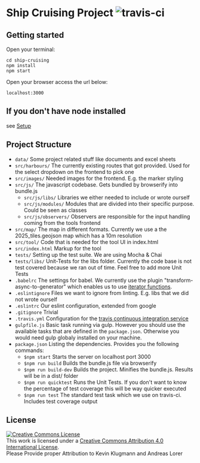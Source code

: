 # Ship Cruising Project ![travis-ci]

[travis-ci]: https://travis-ci.com/Andi-Lo/ship-cruising.svg?token=hejt5J6fVuz1qkWoWxT7&branch=master

## Getting started

Open your terminal:

```
cd ship-cruising
npm install
npm start
```
Open your browser access the url below:

```
localhost:3000
```

## If you don't have node installed

see [Setup](SETUP.md)

## Project Structure

* `data/` Some project related stuff like documents and excel sheets
* `src/harbours/` The currently existing routes that got provided. Used for the select dropdown on the frontend to pick one
* `src/images/` Needed images for the frontend. E.g. the marker styling
* `src/js/` The javascript codebase. Gets bundled by browserify into bundle.js
  * `src/js/libs/` Libraries we either needed to include or wrote ourself
  * `src/js/modules/` Modules that are divided into their specific purpose. Could be seen as classes
  * `src/js/observers/` Observers are responsible for the input handling coming from the tools frontend
* `src/map/` The map in different formats. Currently we use a the 2025_tiles.geojson map which has a 10m resolution
* `src/tool/` Code that is needed for the tool UI in index.html
* `src/index.html` Markup for the tool
* `tests/` Setting up the test suite. We are using Mocha & Chai
* `tests/libs/` Unit-Tests for the libs folder. Currently the code base is not test covered because we ran out of time. Feel free to add more Unit Tests
* `.babelrc` The settings for babel. We currently use the plugin "transform-async-to-generator" which enables us to use [iterator functions](https://developer.mozilla.org/en-US/docs/Web/JavaScript/Guide/Iterators_and_Generators).
* `.eslintignore` Files we want to ignore from linting. E.g. libs that we did not wrote ourself
* `.eslintrc` Our eslint configuration, extended from google
* `.gitignore` Trivial
* `.travis.yml` Configuration for the [travis continuous integration service](https://travis-ci.com/Andi-Lo/ship-cruising)
* `gulpfile.js` Basic task running via gulp. However you should use the available tasks that are defined in the `package.json`. Otherwise you would need gulp globaly installed on your machine.
* `package.json` Listing the dependencies. Provides you the following commands:
  * `$npm start` Starts the server on localhost port 3000
  * `$npm run build` Builds the bundle.js file via browserify
  * `$npm run build-dev` Builds the project. Minifies the bundle.js. Results will be in a dist/ folder
  * `$npm run quicktest` Runs the Unit Tests. If you don't want to know the percentage of test coverage this will be way quicker executed
  * `$npm run test` The standard test task which we use on travis-ci. Includes test coverage output

## License

<a rel="license" href="http://creativecommons.org/licenses/by/4.0/"><img alt="Creative Commons License" style="border-width:0" src="https://i.creativecommons.org/l/by/4.0/88x31.png" /></a><br />This work is licensed under a <a rel="license" href="http://creativecommons.org/licenses/by/4.0/">Creative Commons Attribution 4.0 International License</a>. <br />
Please Provide proper Attribution to Kevin Klugmann and Andreas Lorer
